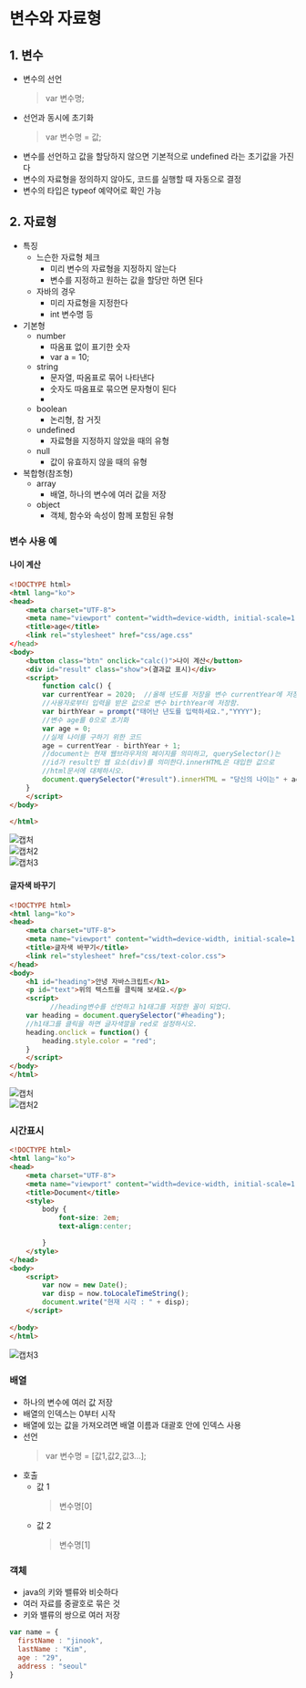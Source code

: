 # 변수와 자료형
## 1. 변수
- 변수의 선언   
  > var 변수명;   
- 선언과 동시에 초기화
  > var 변수명 = 값;   
- 변수를 선언하고 값을 할당하지 않으면 기본적으로 undefined 라는 초기값을 가진다
- 변수의 자료형을 정의하지 않아도, 코드를 실행할 때 자동으로 결정
- 변수의 타입은 typeof 예약어로 확인 가능

## 2. 자료형
- 특징
  - 느슨한 자료형 체크
    - 미리 변수의 자료형을 지정하지 않는다
    - 변수를 지정하고 원하는 값을 할당만 하면 된다
  - 자바의 경우
    - 미리 자료형을 지정한다
    - int 변수명 등
- 기본형
  - number
    - 따옴표 없이 표기한 숫자
    - var a = 10;
  - string
    - 문자열, 따옴표로 묶어 나타낸다
    - 숫자도 따옴표로 묶으면 문자형이 된다
    - 
  - boolean
    - 논리형, 참 거짓
  - undefined
    - 자료형을 지정하지 않았을 때의 유형
  - null
    - 값이 유효하지 않을 때의 유형
- 복합형(참조형)
  - array
    - 배열, 하나의 변수에 여러 값을 저장
  - object
    - 객체, 함수와 속성이 함께 포함된 유형   

### 변수 사용 예
#### 나이 계산 

```html
<!DOCTYPE html>
<html lang="ko">
<head>
    <meta charset="UTF-8">
    <meta name="viewport" content="width=device-width, initial-scale=1.0">
    <title>age</title>
    <link rel="stylesheet" href="css/age.css"
</head>
<body>
    <button class="btn" onclick="calc()">나이 계산</button>
    <div id="result" class="show">(결과값 표시)</div>
    <script>
        function calc() {
        var currentYear = 2020;  //올해 년도를 저장을 변수 currentYear에 저장함.
        //사용자로부터 입력을 받은 값으로 변수 birthYear에 저장함.
        var birthYear = prompt("태어난 년도를 입력하세요.","YYYY");
        //변수 age를 0으로 초기화
        var age = 0;
        //실제 나이를 구하기 위한 코드
        age = currentYear - birthYear + 1;
        //document는 현재 웹브라우저의 페이지를 의미하고, querySelector()는
        //id가 result인 웹 요소(div)를 의미한다.innerHTML은 대입한 값으로 
        //html문서에 대체하시오.
        document.querySelector("#result").innerHTML = "당신의 나이는" + age + "세입니다.";
    }
    </script>
</body>

</html>
```

![캡처](https://user-images.githubusercontent.com/99188096/162602705-09490128-0b00-4ab1-b605-3b73f5c4ca91.PNG)   
![캡처2](https://user-images.githubusercontent.com/99188096/162602710-eb08d9ac-e474-43fb-9521-2dc28958958d.PNG)   
![캡처3](https://user-images.githubusercontent.com/99188096/162602712-1468083d-3408-4aa4-a2b6-f6c83e5a314d.PNG)   


#### 글자색 바꾸기

```html
<!DOCTYPE html>
<html lang="ko">
<head>
    <meta charset="UTF-8">
    <meta name="viewport" content="width=device-width, initial-scale=1.0">
    <title>글자색 바꾸기</title>
    <link rel="stylesheet" href="css/text-color.css">
</head>
<body>
    <h1 id="heading">안녕 자바스크립트</h1>
    <p id="text">위의 텍스트를 클릭해 보세요.</p>
    <script>
          //heading변수를 선언하고 h1태그를 저장한 꼴이 되었다.
    var heading = document.querySelector("#heading");
    //h1태그를 클릭을 하면 글자색깔을 red로 설정하시오.
    heading.onclick = function() {
        heading.style.color = "red";
    }
    </script>
</body>
</html>
```

![캡처](https://user-images.githubusercontent.com/99188096/162602907-6efafc30-1a43-4555-93d1-71d8ed0d6daa.PNG)   
![캡처2](https://user-images.githubusercontent.com/99188096/162602910-05f1a096-35ef-44d0-9e74-15139136ce1b.PNG)



### 시간표시
```html
<!DOCTYPE html>
<html lang="ko">
<head>
    <meta charset="UTF-8">
    <meta name="viewport" content="width=device-width, initial-scale=1.0">
    <title>Document</title>
    <style>
        body {
            font-size: 2em;
            text-align:center;

        }
    </style>
</head>
<body>
    <script>
        var now = new Date();
        var disp = now.toLocaleTimeString();
        document.write("현재 시각 : " + disp);
    </script>
    
</body>
</html>
```

![캡처3](https://user-images.githubusercontent.com/99188096/162602932-77919d70-6bb5-4e4e-8453-77b265161dff.PNG)   

### 배열
- 하나의 변수에 여러 값 저장
- 배열의 인덱스는 0부터 시작
- 배열에 있는 값을 가져오려면 배열 이름과 대괄호 안에 인덱스 사용
- 선언
  > var 변수명 = [값1,값2,값3...];   
- 호출
  - 값 1
    > 변수명[0]   
  - 값 2
    > 변수명[1]   


### 객체
- java의 키와 밸류와 비슷하다
- 여러 자료를 중괄호로 묶은 것
- 키와 밸류의 쌍으로 여러 저장   

```javascript
var name = {
  firstName : "jinook",
  lastName : "Kim",
  age : "29",
  address : "seoul"
}
```


